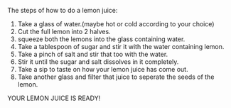 The steps of how to do a lemon juice:

1. Take a glass of water.(maybe hot or cold according to your choice)
2. Cut the full lemon into 2 halves.
3. squeeze both the lemons into the glass containing water.
4. Take a tablespoon of sugar and stir it with the water containing lemon.
5. Take a pinch of salt and stir that too with the water.
6. Stir it until the sugar and salt dissolves in it completely.
7. Take a sip to taste on how your lemon juice has come out.
8. Take another glass and filter that juice to seperate the seeds of the lemon.

YOUR LEMON JUICE IS READY!

